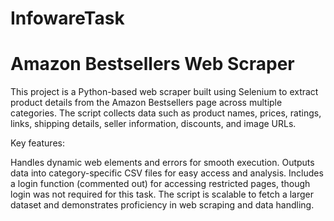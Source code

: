 # InfowareTask

# Amazon Bestsellers Web Scraper

This project is a Python-based web scraper built using Selenium to extract product details from the Amazon Bestsellers page across multiple categories. The script collects data such as product names, prices, ratings, links, shipping details, seller information, discounts, and image URLs.

Key features:

Handles dynamic web elements and errors for smooth execution.
Outputs data into category-specific CSV files for easy access and analysis.
Includes a login function (commented out) for accessing restricted pages, though login was not required for this task.
The script is scalable to fetch a larger dataset and demonstrates proficiency in web scraping and data handling.
